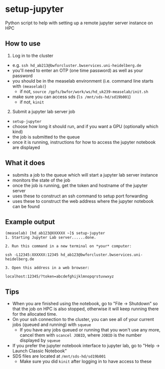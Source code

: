 # setup-jupyter

Python script to help with setting up a remote jupyter server instance on HPC

## How to use

1. Log in to the cluster

- e.g. `ssh hd_ab213@bwforcluster.bwservices.uni-heidelberg.de`
- you'll need to enter an OTP (one time password) as well as your password
- you should be in the measelab environment (i.e. command line starts with `(measelab)`)
  - if not, `source /gpfs/bwfor/work/ws/hd_uk239-measelab/init.sh`
- make sure you can access sds (`ls /mnt/sds-hd/sd19b001`)
  - if not, `kinit`

2. Submit a jupyter lab server job

- `setup-jupyter`
- choose how long it should run, and if you want a GPU (optionally which kind)
- the job is submitted to the queue
- once it is running, instructions for how to access the jupyter notebook are displayed

## What it does

- submits a job to the queue which will start a jupyter lab server instance
- monitors the state of the job
- once the job is running, get the token and hostname of the jupyter server
- uses these to construct an ssh command to setup port forwarding
- uses these to construct the web address where the jupyter notebook can be found

## Example output

```
(measelab) [hd_ab123@XXXXXX ~]$ setup-jupyter
1. Starting Jupyter Lab server......done.

2. Run this command in a new terminal on *your* computer:

ssh -L12345:XXXXXX:12345 hd_ab123@bwforcluster.bwservices.uni-heidelberg.de

3. Open this address in a web browser:

localhost:12345/?token=abcdefghijklmnopqrstuvwxyz

```

## Tips

- When you are finished using the notebook, go to "File -> Shutdown" so that the job on HPC is also stopped, otherwise it will keep running there for the allocated time.
- On your ssh connection to the cluster, you can see all of your current jobs (queued and running) with `squeue`
  - If you have any jobs queued or running that you won't use any more, cancel them with `scancel JOBID`, where `JOBID` is the number displayed by `squeue`
- If you prefer the jupyter notebook interface to jupyter lab, go to "Help -> Launch Classic Notebook"
- SDS files are located at `/mnt/sds-hd/sd19b001`
  - Make sure you did `kinit` after logging in to have access to these
